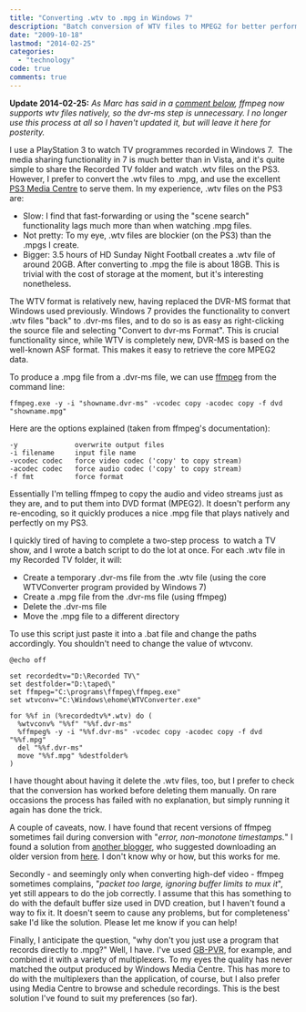 ```yaml
---
title: "Converting .wtv to .mpg in Windows 7"
description: "Batch conversion of WTV files to MPEG2 for better performance on the PlayStation 3."
date: "2009-10-18"
lastmod: "2014-02-25"
categories: 
  - "technology"
code: true
comments: true
---
```


**Update 2014-02-25:** _As Marc has said in a [comment below](/2009/10/converting-wtv-to-mpg-in-windows-7/comment-page-1#comment-9455 "Marc's comment"), ffmpeg now supports wtv files natively, so the dvr-ms step is unnecessary. I no longer use this process at all so I haven't updated it, but will leave it here for posterity._

I use a PlayStation 3 to watch TV programmes recorded in Windows 7.  The media sharing functionality in 7 is much better than in Vista, and it's quite simple to share the Recorded TV folder and watch .wtv files on the PS3. However, I prefer to convert the .wtv files to .mpg, and use the excellent [PS3 Media Centre](//ps3mediaserver.org/) to serve them. In my experience, .wtv files on the PS3 are:

- Slow: I find that fast-forwarding or using the "scene search" functionality lags much more than when watching .mpg files.
- Not pretty: To my eye, .wtv files are blockier (on the PS3) than the .mpgs I create.
- Bigger: 3.5 hours of HD Sunday Night Football creates a .wtv file of around 20GB. After converting to .mpg the file is about 18GB. This is trivial with the cost of storage at the moment, but it's interesting nonetheless.

The WTV format is relatively new, having replaced the DVR-MS format that Windows used previously. Windows 7 provides the functionality to convert .wtv files "back" to .dvr-ms files, and to do so is as easy as right-clicking the source file and selecting "Convert to dvr-ms Format". This is crucial functionality since, while WTV is completely new, DVR-MS is based on the well-known ASF format. This makes it easy to retrieve the core MPEG2 data.

To produce a .mpg file from a .dvr-ms file, we can use [ffmpeg](//ffmpeg.arrozcru.org/builds/) from the command line:

```
ffmpeg.exe -y -i "showname.dvr-ms" -vcodec copy -acodec copy -f dvd "showname.mpg"
```

Here are the options explained (taken from ffmpeg's documentation):

``` text
-y              overwrite output files
-i filename     input file name
-vcodec codec   force video codec ('copy' to copy stream)
-acodec codec   force audio codec ('copy' to copy stream)
-f fmt          force format
```

Essentially I'm telling ffmpeg to copy the audio and video streams just as they are, and to put them into DVD format (MPEG2). It doesn't perform any re-encoding, so it quickly produces a nice .mpg file that plays natively and perfectly on my PS3.

I quickly tired of having to complete a two-step process  to watch a TV show, and I wrote a batch script to do the lot at once. For each .wtv file in my Recorded TV folder, it will:

- Create a temporary .dvr-ms file from the .wtv file (using the core WTVConverter program provided by Windows 7)
- Create a .mpg file from the .dvr-ms file (using ffmpeg)
- Delete the .dvr-ms file
- Move the .mpg file to a different directory

To use this script just paste it into a .bat file and change the paths accordingly. You shouldn't need to change the value of wtvconv.

```
@echo off
 
set recordedtv="D:\Recorded TV\"
set destfolder="D:\taped\"
set ffmpeg="C:\programs\ffmpeg\ffmpeg.exe"
set wtvconv="C:\Windows\ehome\WTVConverter.exe"
 
for %%f in (%recordedtv%*.wtv) do (
  %wtvconv% "%%f" "%%f.dvr-ms"
  %ffmpeg% -y -i "%%f.dvr-ms" -vcodec copy -acodec copy -f dvd "%%f.mpg"
  del "%%f.dvr-ms"
  move "%%f.mpg" %destfolder%
)
```

I have thought about having it delete the .wtv files, too, but I prefer to check that the conversion has worked before deleting them manually. On rare occasions the process has failed with no explanation, but simply running it again has done the trick.

A couple of caveats, now. I have found that recent versions of ffmpeg sometimes fail during conversion with "_error, non-monotone timestamps._" I found a solution from [another blogger](//multidisciplinary.wordpress.com/2008/12/19/convert-dvr-ms-to-mpg-using-ffmpeg/), who suggested downloading an older version from [here](//babgvant.com/files/folders/misc/entry4997.aspx). I don't know why or how, but this works for me.

Secondly - and seemingly only when converting high-def video - ffmpeg sometimes complains, "_packet too large, ignoring buffer limits to mux it_", yet still appears to do the job correctly. I assume that this has something to do with the default buffer size used in DVD creation, but I haven't found a way to fix it. It doesn't seem to cause any problems, but for completeness' sake I'd like the solution. Please let me know if you can help!

Finally, I anticipate the question, "why don't you just use a program that records directly to .mpg?" Well, I have. I've used [GB-PVR](//www.gbpvr.com/), for example, and combined it with a variety of multiplexers. To my eyes the quality has never matched the output produced by Windows Media Centre. This has more to do with the multiplexers than the application, of course, but I also prefer using Media Centre to browse and schedule recordings. This is the best solution I've found to suit my preferences (so far).